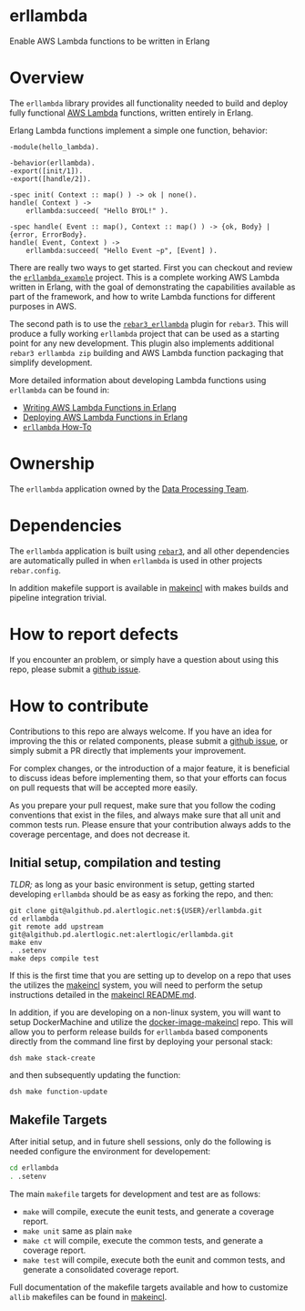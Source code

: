 erllambda
=========

Enable AWS Lambda functions to be written in Erlang


# Overview

The `erllambda` library provides all functionality needed to build and
deploy fully functional [AWS Lambda](https://aws.amazon.com/lambda/)
functions, written entirely in Erlang.

Erlang Lambda functions implement a simple one function, behavior:

```
-module(hello_lambda).

-behavior(erllambda).
-export([init/1]).
-export([handle/2]).

-spec init( Context :: map() ) -> ok | none().
handle( Context ) ->
    erllambda:succeed( "Hello BYOL!" ).
    
-spec handle( Event :: map(), Context :: map() ) -> {ok, Body} | {error, ErrorBody}.
handle( Event, Context ) ->
    erllambda:succeed( "Hello Event ~p", [Event] ).
```

There are really two ways to get started.  First you can checkout and review
the
[`erllambda_example`](https://algithub.pd.alertlogic.net/alertlogic/erllambda_example)
project.  This is a complete working AWS Lambda written in Erlang, with the
goal of demonstrating the capabilities available as part of the framework,
and how to write Lambda functions for different purposes in AWS.

The second path is to use the
[`rebar3_erllambda`](https://algithub.pd.alertlogic.net/alertlogic/rebar3_erllambda)
plugin for `rebar3`.  This will produce a fully working `erllambda` project
that can be used as a starting point for any new development.  This plugin
also implements additional `rebar3 erllambda zip` building and AWS Lambda
function packaging that simplify development.

More detailed information about developing Lambda functions using
`erllambda` can be found in:

- [Writing AWS Lambda Functions in Erlang](doc/tutorial.md)
- [Deploying AWS Lambda Functions in Erlang](doc/deployment.md)
- [`erllambda` How-To](doc/howto.md)


# Ownership

The `erllambda` application owned by the
[Data Processing Team](https://alertlogic.atlassian.net/wiki/display/DPT).


# Dependencies

The `erllambda` application is built using
[`rebar3`](http://www.rebar3.org), and all other dependencies are
automatically pulled in when `erllambda` is used in other projects
`rebar.config`.

In addition makefile support is available in
[makeincl](https://algithub.pd.alertlogic.net/alertlogic/makeincl) with
makes builds and pipeline integration trivial.


# How to report defects

If you encounter an problem, or simply have a question about using this
repo, please submit a
[github issue](https://algithub.pd.alertlogic.net/alertlogic/erllambda/issues).


# How to contribute

Contributions to this repo are always welcome.  If you have an idea for
improving the this or related components, please submit a
[github issue](https://algithub.pd.alertlogic.net/alertlogic/erllambda/issues),
or simply submit a PR directly that implements your improvement.

For complex changes, or the introduction of a major feature, it is
beneficial to discuss ideas before implementing them, so that your efforts
can focus on pull requests that will be accepted more easily.

As you prepare your pull request, make sure that you follow the coding
conventions that exist in the files, and always make sure that all unit and
common tests run.  Please ensure that your contribution always adds to the
coverage percentage, and does not decrease it.


## Initial setup, compilation and testing

*TLDR;* as long as your basic environment is setup, getting started
developing `erllambda` should be as easy as forking the repo, and then:

```
git clone git@algithub.pd.alertlogic.net:${USER}/erllambda.git
cd erllambda
git remote add upstream git@algithub.pd.alertlogic.net:alertlogic/erllambda.git
make env
. .setenv
make deps compile test
```

If this is the first time that you are setting up to develop on a repo that
uses the utilizes the
[makeincl](https://algithub.pd.alertlogic.net/alertlogic/makeincl) system,
you will need to perform the setup instructions detailed in the
[makeincl README.md](https://algithub.pd.alertlogic.net/alertlogic/makeincl/blob/master/README.md).

In addition, if you are developing on a non-linux system, you will want to
setup DockerMachine and utilize the
[docker-image-makeincl](https://algithub.pd.alertlogic.net/alertlogic/docker-image-makeincl)
repo. This will allow you to perform release builds for `erllambda` based
components directly from the command line first by deploying your personal
stack:

```
dsh make stack-create
```

and then subsequently updating the function:

```
dsh make function-update
```


## Makefile Targets

After initial setup, and in future shell sessions, only do the following is
needed configure the environment for developement:

```sh
cd erllambda
. .setenv
```

The main `makefile` targets for development and test are as follows:

- `make` will compile, execute the eunit tests, and generate a coverage
  report.
- `make unit` same as plain `make`
- `make ct` will compile, execute the common tests, and generate a coverage
  report.
- `make test` will compile, execute both the eunit and common tests, and
  generate a consolidated coverage report.

Full documentation of the makefile targets available and how to customize
`allib` makefiles can be found in
[makeincl](https://algithub.pd.alertlogic.net/alertlogic/makeincl).



<!--- vim: sw=4 et ts=4 -->
